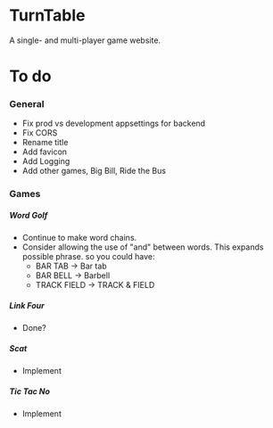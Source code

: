 # TurnTable
A single- and multi-player game website.

# To do
### General
- Fix prod vs development appsettings for backend
- Fix CORS
- Rename title
- Add favicon
- Add Logging
- Add other games, Big Bill, Ride the Bus


### Games

##### Word Golf
- Continue to make word chains.
- Consider allowing the use of "and" between words. This expands possible phrase. so you could have:
  - BAR TAB -> Bar tab
  - BAR BELL -> Barbell
  - TRACK FIELD -> TRACK & FIELD

##### Link Four
- Done?

##### Scat
- Implement

##### Tic Tac No
- Implement
